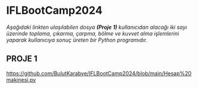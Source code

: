 # IFLBootCamp2024
_Aşağıdaki linkten ulaşılabilen dosya **(Proje 1)** kullanıcıdan alacağı iki sayı üzerinde toplama, çıkarma, çarpma, bölme ve kuvvet alma işlemlerini yaparak 
kullanıcıya sonuç üreten bir Python programıdır._
 ## PROJE 1
 https://github.com/BulutKarabye/IFLBootCamp2024/blob/main/Hesap%20makinesi.py
 
